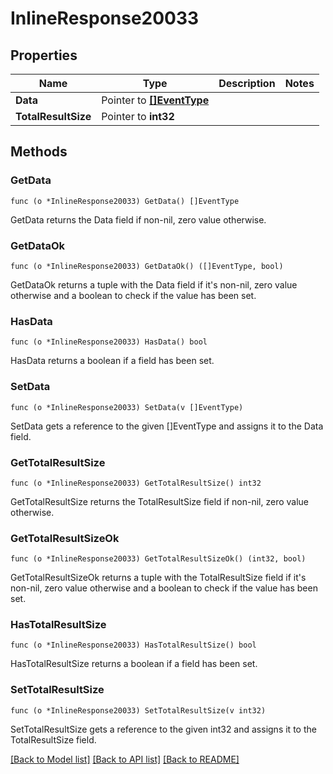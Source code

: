 # InlineResponse20033

## Properties

Name | Type | Description | Notes
------------ | ------------- | ------------- | -------------
**Data** | Pointer to [**[]EventType**](EventType.md) |  | 
**TotalResultSize** | Pointer to **int32** |  | 

## Methods

### GetData

`func (o *InlineResponse20033) GetData() []EventType`

GetData returns the Data field if non-nil, zero value otherwise.

### GetDataOk

`func (o *InlineResponse20033) GetDataOk() ([]EventType, bool)`

GetDataOk returns a tuple with the Data field if it's non-nil, zero value otherwise
and a boolean to check if the value has been set.

### HasData

`func (o *InlineResponse20033) HasData() bool`

HasData returns a boolean if a field has been set.

### SetData

`func (o *InlineResponse20033) SetData(v []EventType)`

SetData gets a reference to the given []EventType and assigns it to the Data field.

### GetTotalResultSize

`func (o *InlineResponse20033) GetTotalResultSize() int32`

GetTotalResultSize returns the TotalResultSize field if non-nil, zero value otherwise.

### GetTotalResultSizeOk

`func (o *InlineResponse20033) GetTotalResultSizeOk() (int32, bool)`

GetTotalResultSizeOk returns a tuple with the TotalResultSize field if it's non-nil, zero value otherwise
and a boolean to check if the value has been set.

### HasTotalResultSize

`func (o *InlineResponse20033) HasTotalResultSize() bool`

HasTotalResultSize returns a boolean if a field has been set.

### SetTotalResultSize

`func (o *InlineResponse20033) SetTotalResultSize(v int32)`

SetTotalResultSize gets a reference to the given int32 and assigns it to the TotalResultSize field.


[[Back to Model list]](../README.md#documentation-for-models) [[Back to API list]](../README.md#documentation-for-api-endpoints) [[Back to README]](../README.md)


